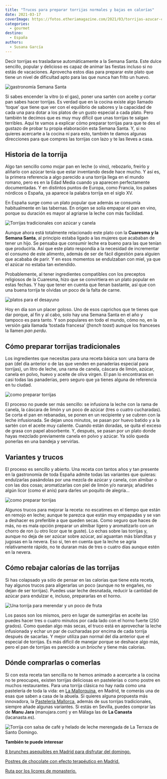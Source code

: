 ```yaml
---
title: "Trucos para preparar torrijas normales y bajas en calorías"
date: 2021-03-17
coverImage: https://fotos.etheriamagazine.com/2021/03/torrijas-azucar-canela.jpg
categories: 
  - gourmet
destino: 
  - España
authors: 
  - Susana García
---
```


Decir torrijas es trasladarse automáticamente a la Semana Santa. Este dulce sencillo, 
popular y delicioso es capaz de animar las fiestas incluso si no estás de vacaciones. 
Aprovecha estos días para preparar este plato que tiene un nivel de dificultad apto para 
las que nunca han frito un huevo. 

![gastronomía Semana Santa](https://fotos.etheriamagazine.com/2021/03/torrijas-semana-santa.jpg "En Semana Santa no te puedes perder las torrijas.")

Si sabes encender la vitro (o el gas), poner una sartén con aceite y cortar pan sabes 
hacer torrijas. Es verdad que en la cocina existe algo llamado ‘toque’ que tiene que ver 
con el equilibrio de sabores y la capacidad de cada una para dotar a los platos de un 
gusto especial a cada plato. Pero también te decimos que es muy muy difícil que unas 
torrijas te salgan terribles. Aquí te vamos a explicar cómo preparar torrijas para que 
te des el gustazo de probar tu propia elaboración esta Semana Santa. Y, si no quieres 
acercarte a la cocina ni para esto, también te damos algunas direcciones para que 
compres las torrijas con lazo y te las lleves a casa. 

## Historia de la torrija

Algo tan sencillo como mojar pan en leche (o vino), rebozarlo, freírlo y aliñarlo con 
azúcar tenía que estar inventando desde hace mucho. Y así es, la primera referencia a 
algo parecido a una torrija llega en el mundo romano, pero es en la Edad Media cuando ya 
aparecen perfectamente documentadas. Y en distintos puntos de Europa, como Francia, los 
países nórdicos o España, ya aparece la palabra torrija en el siglo XV. 

En España surge como un plato popular que además se consumía habitualmente en las 
tabernas. En origen se solía empapar el pan en vino, porque su duración es mayor al 
agriarse la leche con más facilidad. 

![Torrijas tradicionales con azúcar y canela](https://fotos.etheriamagazine.com/2021/03/torrijas-azucar-canela.jpg "Antes las torrijas se preparaban para las mujeres que acababan de dar a luz. © Vanesa Conunaese")

Aunque ahora está totalmente relacionado este plato con la **Cuaresma y la Semana 
Santa**, al principio estaba ligado a las mujeres que acababan de tener un hijo. Se 
pensaba que consumir leche era bueno para las que tenían que producirla. Así que este 
plato respondía a la necesidad de incrementar el consumo de este alimento, además de ser 
de fácil digestión para alguien que acababa de parir. Y en esos momentos se endulzaban 
con miel, ya que el azúcar no estaba tan extendido. 

Probablemente, al tener ingredientes compatibles con los preceptos religiosos de la 
Cuaresma, hizo que se convirtiera en un plato popular en estas fechas. Y hay que tener 
en cuenta que llenan bastante, así que con una buena torrija te olvidas un poco de la 
falta de carne. 

![platos para el desayuno](https://fotos.etheriamagazine.com/2021/03/torrijas-french-toast.jpg "La Tostada francesa es típica en los desayunos de todo el mundo.")

Hoy en día son un placer goloso. Uno de esos caprichos que te tienes que dar porque, al 
fin y al cabo, solo hay una Semana Santa en el año y tampoco es para tanto. Y son 
populares en todo el mundo, cómo no, en la versión gala llamada ‘tostada francesa’ 
(_french toast_) aunque los franceses la llamen _pan perdu_. 

## Cómo preparar torrijas tradicionales

Los ingredientes que necesitas para una receta básica son: una barra de pan (del día 
anterior o de las que venden en panaderías especial para torrijas), un litro de leche, 
una rama de canela, cáscara de limón, azúcar, canela en polvo, huevo y aceite de oliva 
virgen. El pan lo encontraras en casi todas las panaderías, pero seguro que ya tienes 
alguna de referencia en tu ciudad. 

![como preparar torrijas](https://fotos.etheriamagazine.com/2021/03/Barras-pan-torrija-Viena-La-Baguette.jpg "Pan para torrijas de © Viena La Baguette.")

El proceso no puede ser más sencillo: se infusiona la leche con la rama de canela, la 
cáscara de limón y un poco de azúcar (tres o cuatro cucharadas). Se corta el pan en 
rebanadas, se ponen en un recipiente y se cubren con la leche infusionada. Se dejan unos 
minutos, se pasan por huevo batido y a la sartén con el aceite muy caliente. Cuando 
están doradas, se quita el exceso de grasa con papel absorbente. Y, después, se pasan 
por un plato donde hayas mezclado previamente canela en polvo y azúcar. Ya sólo queda 
ponerlas en una bandeja y servirlas. 

## Variantes y trucos

El proceso es sencillo y abierto. Una receta con tantos años y tan presente en la 
gastronomía de toda España admite todas las variantes que quieras: endulzarlas 
pasándolas por una mezcla de azúcar y canela, con almíbar o con las dos cosas; 
aromatizarlas con piel de limón y/o naranja; añadirles algún licor (como el anís) para 
darles un poquito de alegría… 

![como preparar torrijas](https://fotos.etheriamagazine.com/2021/03/torrijas-dulce-tipico.jpg "Plato de torrijas.")

Algunos trucos para mejorar la receta: no escatimes en el tiempo que están en remojo en 
leche; aunque te parezca que están muy empapadas y se van a deshacer es preferible a que 
queden secas. Como seguro que haces de más, no es mala opción preparar un almíbar ligero 
y aromatizarlo con un chorro de ron (u otro licor que te guste). Lo echas sobre las 
torrijas y, aunque no deja de ser azúcar sobre azúcar, así aguantan más blanditas y 
jugosas en la nevera. Eso sí, ten en cuenta que la leche se agria relativamente rápido, 
no te duraran más de tres o cuatro días aunque estén en la nevera. 

## Cómo rebajar calorías de las torrijas

Si has colapsado ya sólo de pensar en las calorías que tiene esta receta, hay algunos 
trucos para aligerarlas un poco (aunque no te engañes, no dejan de ser torrijas). Puedes 
usar leche desnatada, reducir la cantidad de azúcar para endulzar e, incluso, 
prepararlas en el horno. 

![Una torrija para merendar y un poco de fruta](https://fotos.etheriamagazine.com/2021/03/torrijas-merienda.jpg "¿Una torrija para merendar?")

Los pasos son los mismos, pero en lugar de sumergirlas en aceite las puedes hacer tres o 
cuatro minutos por cada lado con el horno fuerte (250 grados). Como quedan algo más 
secas, el truco está en aprovechar la leche infusionada y echar un par de cucharadas por 
encima de cada torrija después de sacarlas. Y mejor utiliza pan normal del día anterior 
que el especial de torrijas. Es más difícil de manejar porque se deshace algo más, pero 
el pan de torrijas es parecido a un _brioche_ y tiene más calorías. 

## Dónde comprarlas o comerlas

Si con esta receta tan sencilla no te hemos animado a acercarte a la cocina no te 
preocupes, existen torrijas deliciosas en pastelerías o como postre en muchos 
restaurantes. Para una torrija clásica no hay nada como una pastelería de toda la vida: 
en [La Mallorquina](https://pastelerialamallorquina.es/), en Madrid, te comerás una de 
esas que saben a casa de la abuela. Si quieres alguna propuesta más innovadora, la [Pastelería 
Mallorca](https://www.pasteleria-mallorca.com/), además de sus torrijas tradicionales, 
siempre añade algunas variantes. Si estás en Sevilla, puedes comprar las de **Manu 
Jara** (manujara.com) y en Málaga las de **La Canasta** (lacanasta.es). 

![Torrija con salsa de café y helado de leche merengada de La Terraza de Santo Domingo.](https://fotos.etheriamagazine.com/2021/03/Torrija-La-Terraza-del-Santo-Domingo.jpg "Torrija con salsa de café y helado de leche merengada de © La Terraza de Santo Domingo.")

**También te puede interesar** 

[8 brunches asequibles en Madrid para disfrutar del 
domingo.](https://etheriamagazine.com/2020/11/13/brunch-buenos-y-baratos-en-madrid/) 

[Postres de chocolate con efecto terapéutico en 
Madrid.](https://etheriamagazine.com/2020/09/11/donde-tomar-mejores-postres-chocolate-en-madrid/) 

[Ruta por los licores de 
monasterio.](https://etheriamagazine.com/2020/04/29/viajes-espana-ruta-por-los-licores-de-monasterio/)
